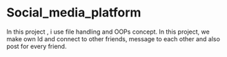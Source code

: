 # Social_media_platform
In this project , i use file handling and OOPs concept.
In this project, we make own Id and connect to other friends, message to each other and also post for every friend.

